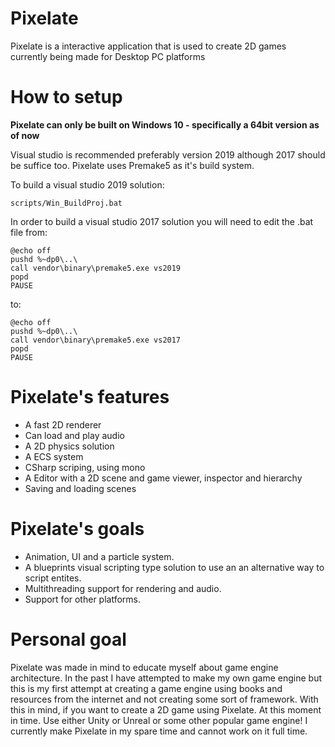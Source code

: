 # Pixelate
Pixelate is a interactive application that is used to create 2D games currently being made for Desktop PC platforms
# How to setup

**Pixelate can only be built on Windows 10 - specifically a 64bit version as of now**

Visual studio is recommended preferably version 2019 although 2017 should be suffice too. Pixelate uses Premake5 as it's build system.

To build a visual studio 2019 solution:
```
scripts/Win_BuildProj.bat
```


In order to build a visual studio 2017 solution you will need to edit the .bat file from:
```
@echo off
pushd %~dp0\..\
call vendor\binary\premake5.exe vs2019
popd
PAUSE
```

to:
```
@echo off
pushd %~dp0\..\
call vendor\binary\premake5.exe vs2017
popd
PAUSE
```


# Pixelate's features
* A fast 2D renderer
* Can load and play audio
* A 2D physics solution
* A ECS system
* CSharp scriping, using mono
* A Editor with a 2D scene and game viewer, inspector and hierarchy
* Saving and loading scenes

# Pixelate's goals
* Animation, UI and a particle system.
* A blueprints visual scripting type solution to use an an alternative way to script entites.
* Multithreading support for rendering and audio.
* Support for other platforms.


# Personal goal
Pixelate was made in mind to educate myself about game engine architecture. In the past I have attempted to make my own game engine but this is my first attempt at creating a game engine using books and resources from the internet and not creating some sort of framework. With this in mind, if you want to create a 2D game using Pixelate. At this moment in time. Use either Unity or Unreal or some other popular game engine! I currently make Pixelate in my spare time and cannot work on it full time.
